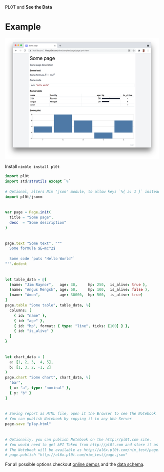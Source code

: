 PL0T and **See the Data**

# Example

![](pl0t/pl0t-screenshot.png)

Install `nimble install pl0t`

```Nim
import pl0t
import std/strutils except `%`

# Optional, alters Nim 'json' module, to allow keys `%{ a: 1 }` instead of `%{ "a": 1 }`
import pl0t/jsonm


var page = Page.init(
  title = "Some page",
  desc  = "Some description"
)


page.text "Some text", """
  Some formula $E=mc^2$

  Some code `puts "Hello World"`
""".dedent


let table_data = @[
  (name: "Jim Raynor",   age: 30,     hp: 250,  is_alive: true ),
  (name: "Angus Mengsk", age: 50,     hp: 100,  is_alive: false ),
  (name: "Amon",         age: 30000,  hp: 500,  is_alive: true)
]
page.table "Some table", table_data, %{
  columns: [
    { id: "name" },
    { id: "age" },
    { id: "hp", format: { type: "line", ticks: [100] } },
    { id: "is_alive" }
  ]
}


let chart_data = (
  a: [1, 2, 3,  4, 5],
  b: [1, 3, 2, -1, 2]
)
page.chart "Some chart", chart_data, %[
  "bar",
  { x: "a", type: "nominal" },
  { y: "b" }
]


# Saving report as HTML file, open it the Browser to see the Notebook
# You can publish Notebook by copying it to any Web Server
page.save "play.html"


# Optionally, you can publish Notebook on the http://pl0t.com site.
# You would need to get API Token from http://pl0t.com and store it as `plot_api_token` env variable
# The Notebook will be available as http://al6x.pl0t.com/nim_test/page.json:view
# page.publish "http://al6x.pl0t.com/nim_test/page.json"
```

For all possible options checkout [online demos](http://pl0t.com) and the
  [data schema](https://github.com/al6x/pl0t/blob/main/files/view/schema/blocks.ts).
